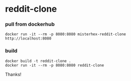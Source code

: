 # reddit-clone

### pull from dockerhub
```
docker run -it --rm -p 8080:8080 misterhex-reddit-clone
http://localhost:8080 
```

### build
```
docker build -t reddit-clone .
docker run -it --rm -p 8080:8080 reddit-clone
```

Thanks!
